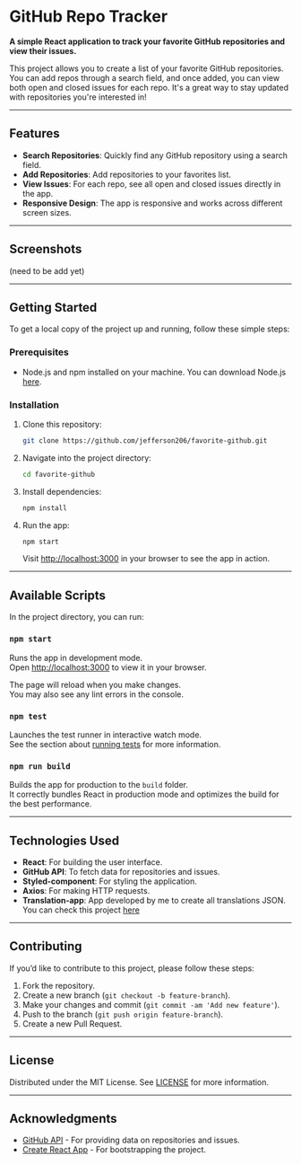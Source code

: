 # GitHub Repo Tracker

**A simple React application to track your favorite GitHub repositories and view their issues.**

This project allows you to create a list of your favorite GitHub repositories. You can add repos through a search field, and once added, you can view both open and closed issues for each repo. It's a great way to stay updated with repositories you're interested in!

---

## Features

- **Search Repositories**: Quickly find any GitHub repository using a search field.
- **Add Repositories**: Add repositories to your favorites list.
- **View Issues**: For each repo, see all open and closed issues directly in the app.
- **Responsive Design**: The app is responsive and works across different screen sizes.

---

## Screenshots

(need to be add yet)

---

## Getting Started

To get a local copy of the project up and running, follow these simple steps:

### Prerequisites

- Node.js and npm installed on your machine. You can download Node.js [here](https://nodejs.org/).

### Installation

1. Clone this repository:

    ```bash
    git clone https://github.com/jefferson206/favorite-github.git
    ```

2. Navigate into the project directory:

    ```bash
    cd favorite-github
    ```

3. Install dependencies:

    ```bash
    npm install
    ```

4. Run the app:

    ```bash
    npm start
    ```

   Visit [http://localhost:3000](http://localhost:3000) in your browser to see the app in action.

---

## Available Scripts

In the project directory, you can run:

### `npm start`

Runs the app in development mode.\
Open [http://localhost:3000](http://localhost:3000) to view it in your browser.

The page will reload when you make changes.\
You may also see any lint errors in the console.

### `npm test`

Launches the test runner in interactive watch mode.\
See the section about [running tests](https://facebook.github.io/create-react-app/docs/running-tests) for more information.

### `npm run build`

Builds the app for production to the `build` folder.\
It correctly bundles React in production mode and optimizes the build for the best performance.

---

## Technologies Used

- **React**: For building the user interface.
- **GitHub API**: To fetch data for repositories and issues.
- **Styled-component**: For styling the application.
- **Axios**: For making HTTP requests.
- **Translation-app**: App developed by me to create all translations JSON. You can check this project [here](https://github.com/jefferson206/json-translations) 

---

## Contributing

If you’d like to contribute to this project, please follow these steps:

1. Fork the repository.
2. Create a new branch (`git checkout -b feature-branch`).
3. Make your changes and commit (`git commit -am 'Add new feature'`).
4. Push to the branch (`git push origin feature-branch`).
5. Create a new Pull Request.

---

## License

Distributed under the MIT License. See [LICENSE](LICENSE) for more information.

---

## Acknowledgments

- [GitHub API](https://docs.github.com/en/rest) - For providing data on repositories and issues.
- [Create React App](https://github.com/facebook/create-react-app) - For bootstrapping the project.
